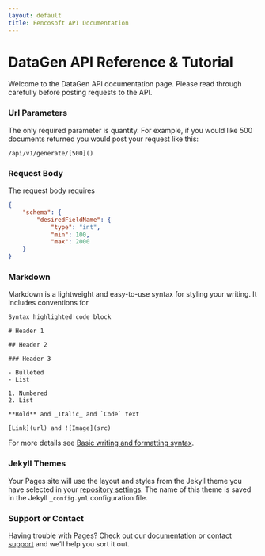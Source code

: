 ```yaml
---
layout: default
title: Fencosoft API Documentation
---
```


# DataGen API Reference & Tutorial

Welcome to the DataGen API documentation page. Please read through carefully before posting requests to the API.

### Url Parameters
The only required parameter is quantity.
For example, if you would like 500 documents returned you would post your request like this:

`/api/v1/generate/[500]()`

### Request Body
The request body requires

```json
{
    "schema": {
        "desiredFieldName": {
            "type": "int",
            "min": 100,
            "max": 2000
    }
}
```


### Markdown

Markdown is a lightweight and easy-to-use syntax for styling your writing. It includes conventions for

```
Syntax highlighted code block

# Header 1

## Header 2

### Header 3

- Bulleted
- List

1. Numbered
2. List

**Bold** and _Italic_ and `Code` text

[Link](url) and ![Image](src)
```

For more details see [Basic writing and formatting syntax](https://docs.github.com/en/github/writing-on-github/getting-started-with-writing-and-formatting-on-github/basic-writing-and-formatting-syntax).

### Jekyll Themes

Your Pages site will use the layout and styles from the Jekyll theme you have selected in your [repository settings](https://github.com/fencosoft/fencosoft.github.io/settings/pages). The name of this theme is saved in the Jekyll `_config.yml` configuration file.

### Support or Contact

Having trouble with Pages? Check out our [documentation](https://docs.github.com/categories/github-pages-basics/) or [contact support](https://support.github.com/contact) and we’ll help you sort it out.
